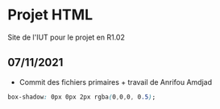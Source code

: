 # Projet HTML

Site de l'IUT pour le projet en R1.02

## 07/11/2021

* Commit des fichiers primaires + travail de Anrifou Amdjad

```css
box-shadow: 0px 0px 2px rgba(0,0,0, 0.5);
```
